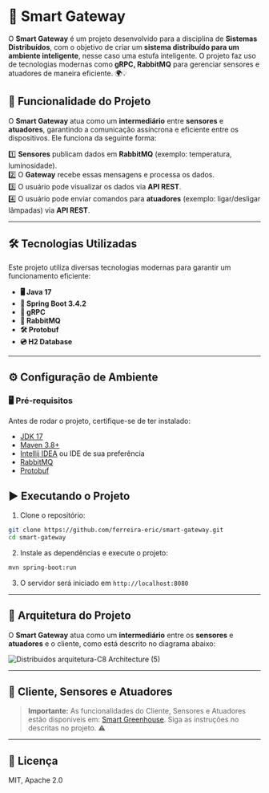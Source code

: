 # 🚀 Smart Gateway 

O **Smart Gateway** é um projeto desenvolvido para a disciplina de **Sistemas Distribuídos**, com o objetivo de criar um **sistema distribuído para um ambiente inteligente**, nesse caso uma estufa inteligente. O projeto faz uso de tecnologias modernas como **gRPC, RabbitMQ** para gerenciar sensores e atuadores de maneira eficiente. 🌍💡

## 📌 Funcionalidade do Projeto
O **Smart Gateway** atua como um **intermediário** entre **sensores** e **atuadores**, garantindo a comunicação assíncrona e eficiente entre os dispositivos. Ele funciona da seguinte forma:

1️⃣ **Sensores** publicam dados em **RabbitMQ** (exemplo: temperatura, luminosidade).  
2️⃣ O **Gateway** recebe essas mensagens e processa os dados.  
3️⃣ O usuário pode visualizar os dados via **API REST**.  
4️⃣ O usuário pode enviar comandos para **atuadores** (exemplo: ligar/desligar lâmpadas) via **API REST**.

---

## 🛠️ Tecnologias Utilizadas
Este projeto utiliza diversas tecnologias modernas para garantir um funcionamento eficiente:

- **🖥️ Java 17**
- **🌱 Spring Boot 3.4.2** 
- **💬 gRPC** 
- **📩 RabbitMQ** 
- **🛠️ Protobuf**
- **💿 H2 Database**
---

## ⚙️ Configuração de Ambiente

### 🖥️ **Pré-requisitos**
Antes de rodar o projeto, certifique-se de ter instalado:

- [JDK 17](https://www.oracle.com/java/technologies/javase/jdk17-archive-downloads.html)
- [Maven 3.8+](https://maven.apache.org/)
- [Intellij IDEA](https://www.jetbrains.com/idea/) ou IDE de sua preferência
- [RabbitMQ](https://www.rabbitmq.com/docs/download)
- [Protobuf](https://protobuf.dev/downloads)

## ▶️ Executando o Projeto

1. Clone o repositório:

```sh
git clone https://github.com/ferreira-eric/smart-gateway.git
cd smart-gateway
```

2. Instale as dependências e execute o projeto:

```sh
mvn spring-boot:run
```

3. O servidor será iniciado em `http://localhost:8080`

---
## 📐 Arquitetura do Projeto
O **Smart Gateway** atua como um **intermediário** entre os **sensores** e **atuadores** e o cliente, como está descrito no diagrama abaixo:

![Distribuidos arquitetura-C8 Architecture (5)](https://github.com/user-attachments/assets/cfc7d9e6-c196-4227-b3b6-ec59186f33d3)

---

## 🧮 Cliente, Sensores e Atuadores
> **Importante:** As funcionalidades do Cliente, Sensores e Atuadores estão disponiveis em: [Smart Greenhouse](https://github.com/ferreira-eric/smart_greenhouse). Siga as instruções no descritas no projeto. ⚠️
> 
---
## 📜 Licença

MIT, Apache 2.0

